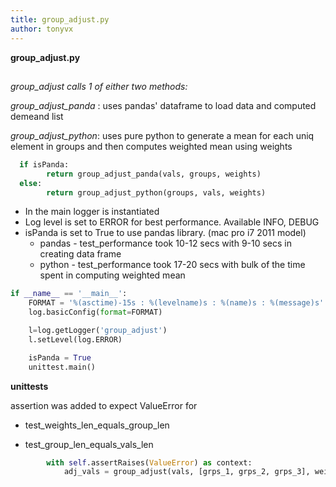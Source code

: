 ```yaml
---
title: group_adjust.py
author: tonyvx
---
```

**group_adjust.py**

##
*group_adjust calls 1 of either two methods:*
  
  _group_adjust_panda_ : uses pandas' dataframe to load data and computed demeand list
  
  _group_adjust_python_: uses pure python to generate a mean for each uniq element in groups and then computes weighted mean using weights

```python
  if isPanda:
        return group_adjust_panda(vals, groups, weights)
  else:
        return group_adjust_python(groups, vals, weights)
```

* In the main logger is instantiated
* Log level is set to ERROR for best performance. Available INFO, DEBUG
* isPanda is set to True to use pandas library. (mac pro i7 2011 model)  
  * pandas - test_performance took 10-12 secs with 9-10 secs in creating data frame
  * python - test_performance took 17-20 secs with bulk of the time spent in computing weighted mean

```python
if __name__ == '__main__':
    FORMAT = '%(asctime)-15s : %(levelname)s : %(name)s : %(message)s'
    log.basicConfig(format=FORMAT)

    l=log.getLogger('group_adjust')
    l.setLevel(log.ERROR)

    isPanda = True
    unittest.main()
```    

**unittests**

assertion was added to expect ValueError for

* test_weights_len_equals_group_len

* test_group_len_equals_vals_len

```python
        with self.assertRaises(ValueError) as context:
            adj_vals = group_adjust(vals, [grps_1, grps_2, grps_3], weights)
```


